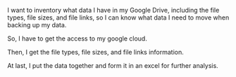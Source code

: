 I want to inventory what data I have in my Google Drive, including the file types, file sizes, and file links, so I can know what data I need to move when backing up my data.

So, I have to get the access to my google cloud.

Then, I get the file types, file sizes, and file links information.

At last, I put the data together and form it in an excel for further analysis.

